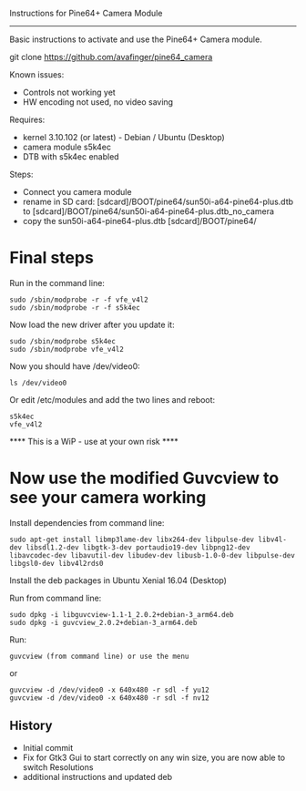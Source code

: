 Instructions for Pine64+ Camera Module
**************************************

Basic instructions to activate and use the Pine64+ Camera module.

git clone https://github.com/avafinger/pine64_camera

Known issues:
 - Controls not working yet
 - HW encoding not used, no video saving

Requires:
 - kernel 3.10.102 (or latest) - Debian / Ubuntu (Desktop)
 - camera module s5k4ec
 - DTB with s5k4ec enabled

Steps:
 - Connect you camera module
 - rename in SD card:  [sdcard]/BOOT/pine64/sun50i-a64-pine64-plus.dtb to [sdcard]/BOOT/pine64/sun50i-a64-pine64-plus.dtb_no_camera
 - copy the sun50i-a64-pine64-plus.dtb [sdcard]/BOOT/pine64/


Final steps
===========
Run in the command line:

	sudo /sbin/modprobe -r -f vfe_v4l2
	sudo /sbin/modprobe -r -f s5k4ec 

Now load the new driver after you update it:

	sudo /sbin/modprobe s5k4ec 
	sudo /sbin/modprobe vfe_v4l2


Now you should have /dev/video0:

	ls /dev/video0 

Or edit /etc/modules and add the two lines and reboot:

	s5k4ec 
	vfe_v4l2

**** This is a WiP - use at your own risk ****


Now use the modified Guvcview to see your camera working
========================================================

Install dependencies from command line:

	sudo apt-get install libmp3lame-dev libx264-dev libpulse-dev libv4l-dev libsdl1.2-dev libgtk-3-dev portaudio19-dev libpng12-dev libavcodec-dev libavutil-dev libudev-dev libusb-1.0-0-dev libpulse-dev libgsl0-dev libv4l2rds0


Install the deb packages in Ubuntu Xenial 16.04 (Desktop)

Run from command line:

	sudo dpkg -i libguvcview-1.1-1_2.0.2+debian-3_arm64.deb 
	sudo dpkg -i guvcview_2.0.2+debian-3_arm64.deb


Run:

	guvcview (from command line) or use the menu

or

	guvcview -d /dev/video0 -x 640x480 -r sdl -f yu12
	guvcview -d /dev/video0 -x 640x480 -r sdl -f nv12


History
-------

* Initial commit
* Fix for Gtk3 Gui to start correctly on any win size, you are now able to switch Resolutions
* additional instructions and updated deb



